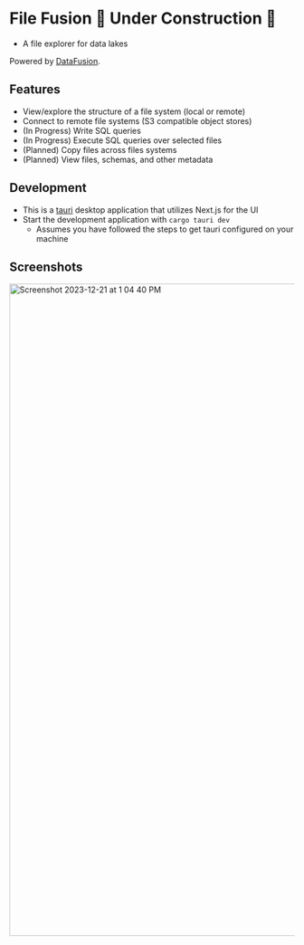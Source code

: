 # File Fusion 🚧 Under Construction 🚧
* A file explorer for data lakes

Powered by [DataFusion](https://github.com/apache/arrow-datafusion).

## Features
* View/explore the structure of a file system (local or remote)
* Connect to remote file systems (S3 compatible object stores)
* (In Progress) Write SQL queries
* (In Progress) Execute SQL queries over selected files
* (Planned) Copy files across files systems
* (Planned) View files, schemas, and other metadata

## Development
* This is a [tauri](https://tauri.app/) desktop application that utilizes Next.js for the UI
* Start the development application with `cargo tauri dev`
    * Assumes you have followed the steps to get tauri configured on your machine


## Screenshots
<img width="1153" alt="Screenshot 2023-12-21 at 1 04 40 PM" src="https://github.com/jfrazier-eth/file-fusion/assets/54604023/3b1c1a38-23a6-49eb-9f03-837a7ea73e59">
